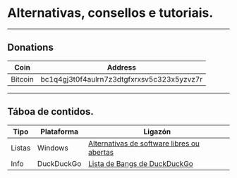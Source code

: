 # Alternativas, consellos e tutoriais.

--------

## Donations
| Coin | Address |
| ---- | ------- |
| Bitcoin | bc1q4gj3t0f4aulrn7z3dtgfxrxsv5c323x5yzvz7r |

----

## Táboa de contidos.

| Tipo 				| Plataforma 	| Ligazón 																|
| ------------ 		| ------------- | ------------- 														|
| Listas 			| Windows 		| [Alternativas de software libres ou abertas](librealternativaswin.md) |
| Info 				| DuckDuckGo 	| [Lista de Bangs de DuckDuckGo](bangs.md) 								|
